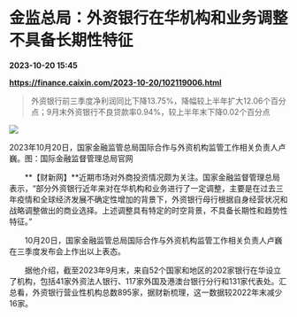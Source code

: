 # 金监总局：外资银行在华机构和业务调整不具备长期性特征

**2023-10-20 15:45**

**https://finance.caixin.com/2023-10-20/102119006.html**

> 外资银行前三季度净利润同比下降13.75%，降幅较上半年扩大12.06个百分点；9月末外资银行不良贷款率0.94%，较上半年末下降0.02个百分点

  

![](https://img.caixin.com/2023-10-20/169781235312582_840_560.png)

2023年10月20日，国家金融监管总局国际合作与外资机构监管工作相关负责人卢巍。图：国际金融监督管理总局官网

  

　　**【财新网】**近期市场对外商投资情况颇为关注。国家金融监督管理总局表示，“部分外资银行近年来对在华机构和业务进行了一定调整，主要是在过去三年疫情和全球经济发展不确定性增加的背景下，外资银行母行根据自身经营状况和战略调整做出的商业选择。上述调整具有特定的时空背景，不具备长期性和趋势性特征。”

　　10月20日，国家金融监管总局国际合作与外资机构监管工作相关负责人卢巍在三季度发布会上作出以上表态。

　　据他介绍，截至2023年9月末，来自52个国家和地区的202家银行在华设立了机构，包括41家外资法人银行、117家外国及港澳台银行分行和131家代表处。汇总看，外资银行营业性机构总数895家，据财新梳理，这一数据较2022年末减少16家。